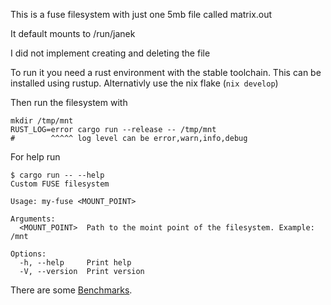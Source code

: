 This is a fuse filesystem with just one 5mb file called matrix.out

It default mounts to /run/janek

I did not implement creating and deleting the file

To run it you need a rust environment with the stable toolchain. This can be installed using rustup.
Alternativly use the nix flake (`nix develop`)

Then run the filesystem with
```
mkdir /tmp/mnt
RUST_LOG=error cargo run --release -- /tmp/mnt
#        ^^^^^ log level can be error,warn,info,debug
```


For help run
```
$ cargo run -- --help
Custom FUSE filesystem

Usage: my-fuse <MOUNT_POINT>

Arguments:
  <MOUNT_POINT>  Path to the moint point of the filesystem. Example: /mnt

Options:
  -h, --help     Print help
  -V, --version  Print version
```

There are some [Benchmarks](benchmark.md).
